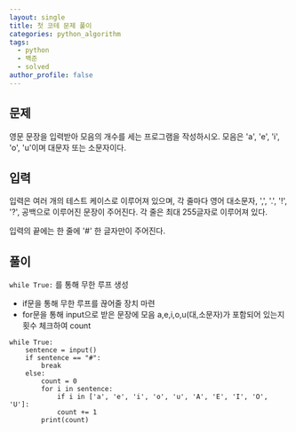 ```yaml
---
layout: single
title: 첫 코테 문제 풀이
categories: python_algorithm
tags:
  - python
  - 백준
  - solved
author_profile: false
---
```

## 문제
영문 문장을 입력받아 모음의 개수를 세는 프로그램을 작성하시오. 모음은 'a', 'e', 'i', 'o', 'u'이며 대문자 또는 소문자이다.

## 입력
입력은 여러 개의 테스트 케이스로 이루어져 있으며, 각 줄마다 영어 대소문자, ',', '.', '!', '?', 공백으로 이루어진 문장이 주어진다. 각 줄은 최대 255글자로 이루어져 있다.

입력의 끝에는 한 줄에 '#' 한 글자만이 주어진다.



## 풀이
`while True:` 를 통해 무한 루프 생성
- if문을 통해 무한 루프를 끊어줄 장치 마련
- for문을 통해 input으로 받은 문장에 모음 a,e,i,o,u(대,소문자)가 포함되어 있는지 횟수 체크하여 count 


```
while True:
	sentence = input()
	if sentence == "#":
		break
	else:
		count = 0
		for i in sentence:
			if i in ['a', 'e', 'i', 'o', 'u', 'A', 'E', 'I', 'O', 'U']:
			count += 1
		print(count)
```



